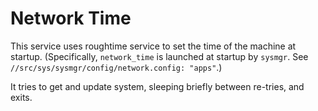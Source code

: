 Network Time
============

This service uses roughtime service to set the time of the machine at
startup. (Specifically, `network_time` is launched at startup by `sysmgr`. See
`//src/sys/sysmgr/config/network.config: "apps"`.)

It tries to get and update system, sleeping briefly between re-tries, and exits.
